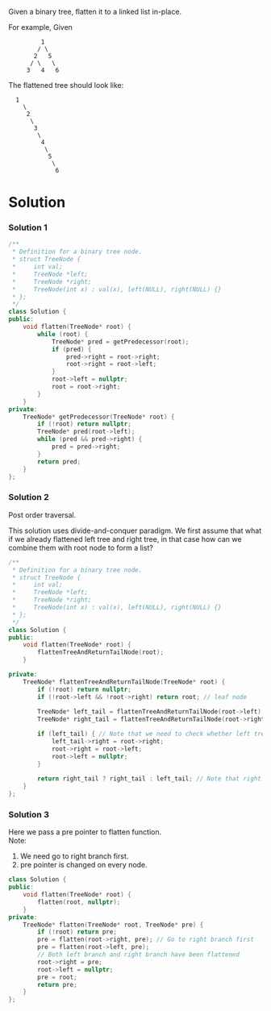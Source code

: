 Given a binary tree, flatten it to a linked list in-place.

For example,
Given

```
         1
        / \
       2   5
      / \   \
     3   4   6
```


The flattened tree should look like:

```
  1
    \
     2
      \
       3
        \
         4
          \
           5
            \
             6
```

# Solution

### Solution 1
```cpp
/**
 * Definition for a binary tree node.
 * struct TreeNode {
 *     int val;
 *     TreeNode *left;
 *     TreeNode *right;
 *     TreeNode(int x) : val(x), left(NULL), right(NULL) {}
 * };
 */
class Solution {
public:
    void flatten(TreeNode* root) {
        while (root) {
            TreeNode* pred = getPredecessor(root);
            if (pred) {
                pred->right = root->right;
                root->right = root->left;
            }
            root->left = nullptr;
            root = root->right;
        }
    }
private:
    TreeNode* getPredecessor(TreeNode* root) {
        if (!root) return nullptr;
        TreeNode* pred(root->left);
        while (pred && pred->right) {
            pred = pred->right;
        }
        return pred;
    }
};
```

### Solution 2

Post order traversal.

This solution uses divide-and-conquer paradigm. We first assume that what if we already flattened left tree and right tree, in that case how can we combine them with root node to form a list?

```cpp
/**
 * Definition for a binary tree node.
 * struct TreeNode {
 *     int val;
 *     TreeNode *left;
 *     TreeNode *right;
 *     TreeNode(int x) : val(x), left(NULL), right(NULL) {}
 * };
 */
class Solution {
public:
    void flatten(TreeNode* root) {
        flattenTreeAndReturnTailNode(root);
    }

private:
    TreeNode* flattenTreeAndReturnTailNode(TreeNode* root) {
        if (!root) return nullptr;
        if (!root->left && !root->right) return root; // leaf node
        
        TreeNode* left_tail = flattenTreeAndReturnTailNode(root->left); // Flatten left tree
        TreeNode* right_tail = flattenTreeAndReturnTailNode(root->right); // Flatten right tree

        if (left_tail) { // Note that we need to check whether left tree is empty
            left_tail->right = root->right;
            root->right = root->left;
            root->left = nullptr;
        }
        
        return right_tail ? right_tail : left_tail; // Note that right tree might be empty.
    }
};
```

### Solution 3

Here we pass a pre pointer  to flatten function.   
Note:  
1. We need go to right branch first.  
2. pre pointer is changed on every node.  

```cpp
class Solution {
public:
    void flatten(TreeNode* root) {
        flatten(root, nullptr);
    }
private:
    TreeNode* flatten(TreeNode* root, TreeNode* pre) {
        if (!root) return pre;
        pre = flatten(root->right, pre); // Go to right branch first
        pre = flatten(root->left, pre);
        // Both left branch and right branch have been flattened
        root->right = pre;
        root->left = nullptr;
        pre = root;
        return pre;    
    }
};
```
